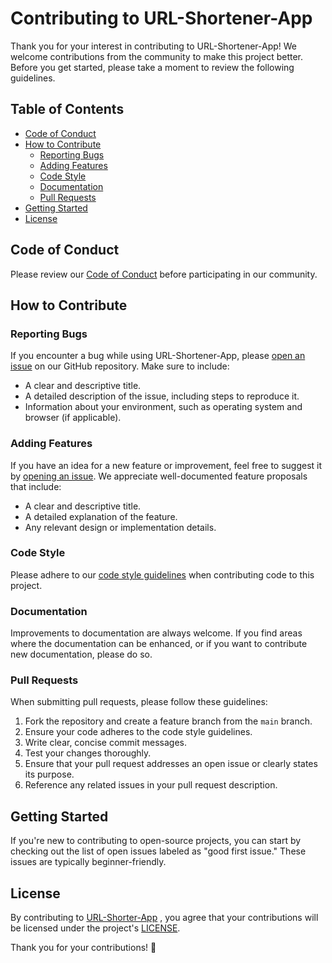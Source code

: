 # Contributing to URL-Shortener-App

Thank you for your interest in contributing to URL-Shortener-App! We welcome contributions from the community to make this project better. Before you get started, please take a moment to review the following guidelines.

## Table of Contents
- [Code of Conduct](#code-of-conduct)
- [How to Contribute](#how-to-contribute)
    - [Reporting Bugs](#reporting-bugs)
    - [Adding Features](#adding-features)
    - [Code Style](#code-style)
    - [Documentation](#documentation)
    - [Pull Requests](#pull-requests)
- [Getting Started](#getting-started)
- [License](#license)

## Code of Conduct

Please review our [Code of Conduct](CODE_OF_CONDUCT.md) before participating in our community.

## How to Contribute

### Reporting Bugs

If you encounter a bug while using URL-Shortener-App, please [open an issue](../../issues) on our GitHub repository. Make sure to include:

- A clear and descriptive title.
- A detailed description of the issue, including steps to reproduce it.
- Information about your environment, such as operating system and browser (if applicable).

### Adding Features

If you have an idea for a new feature or improvement, feel free to suggest it by [opening an issue](../../issues). We appreciate well-documented feature proposals that include:

- A clear and descriptive title.
- A detailed explanation of the feature.
- Any relevant design or implementation details.

### Code Style

Please adhere to our [code style guidelines](CODE_STYLE.md) when contributing code to this project.

### Documentation

Improvements to documentation are always welcome. If you find areas where the documentation can be enhanced, or if you want to contribute new documentation, please do so.

### Pull Requests

When submitting pull requests, please follow these guidelines:

1. Fork the repository and create a feature branch from the `main` branch.
2. Ensure your code adheres to the code style guidelines.
3. Write clear, concise commit messages.
4. Test your changes thoroughly.
5. Ensure that your pull request addresses an open issue or clearly states its purpose.
6. Reference any related issues in your pull request description.

## Getting Started

If you're new to contributing to open-source projects, you can start by checking out the list of open issues labeled as "good first issue." These issues are typically beginner-friendly.

## License

By contributing to [URL-Shorter-App](https://app.snapurl.in/) , you agree that your contributions will be licensed under the project's [LICENSE](LICENSE).

Thank you for your contributions! 🚀
